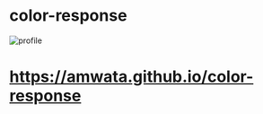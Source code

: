 # color-response



<img alt="profile" src="https://github.com/amwata/amwata.github.io/blob/master/colr.png">

# https://amwata.github.io/color-response
